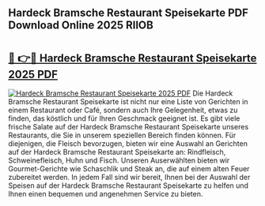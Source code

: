 ## Hardeck Bramsche Restaurant Speisekarte PDF Download Online 2025 RIlOB

# <h2><a href="http://gcc384b.nevu.top/?p=Hardeck+Bramsche+Restaurant+Speisekarte">🔗 👉🔴 Hardeck Bramsche Restaurant Speisekarte 2025 PDF</a></h2>

[![Hardeck Bramsche Restaurant Speisekarte 2025 PDF](https://i.imgur.com/dBaPXMq.png)](http://gcc384b.nevu.top/?p=Hardeck+Bramsche+Restaurant+Speisekarte)
Die Hardeck Bramsche Restaurant Speisekarte ist nicht nur eine Liste von Gerichten in einem Restaurant oder Café, sondern auch Ihre Gelegenheit, etwas zu finden, das köstlich und für Ihren Geschmack geeignet ist. Es gibt viele frische Salate auf der Hardeck Bramsche Restaurant Speisekarte unseres Restaurants, die Sie in unserem speziellen Bereich finden können. Für diejenigen, die Fleisch bevorzugen, bieten wir eine Auswahl an Gerichten auf der Hardeck Bramsche Restaurant Speisekarte an: Rindfleisch, Schweinefleisch, Huhn und Fisch. Unseren Auserwählten bieten wir Gourmet-Gerichte wie Schaschlik und Steak an, die auf einem alten Feuer zubereitet werden. In jedem Fall sind wir bereit, Ihnen bei der Auswahl der Speisen auf der Hardeck Bramsche Restaurant Speisekarte zu helfen und Ihnen einen bequemen und angenehmen Service zu bieten.
